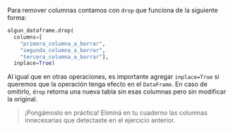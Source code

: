 Para remover columnas contamos con `drop` que funciona de la siguiente forma:

```python
algun_dataframe.drop(
  columns=[
    "primera_columna_a_borrar", 
    "segunda_columna_a_borrar", 
    "tercera_columna_a_borrar"], 
  inplace=True)
```

Al igual que en otras operaciones, es importante agregar `inplace=True` si queremos que la operación tenga efecto en el `DataFrame`. En caso de omitirlo, `drop` retorna una nueva tabla sin esas columnas pero sin modificar la original.

> ¡Pongámoslo en práctica! Eliminá en tu cuaderno las columnas innecesarias que detectaste en el ejercicio anterior.
